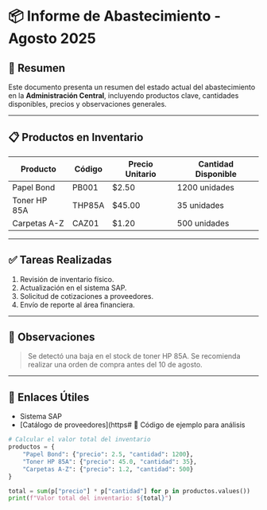 # 📦 Informe de Abastecimiento - Agosto 2025

## 🧾 Resumen

Este documento presenta un resumen del estado actual del abastecimiento en la **Administración Central**, incluyendo productos clave, cantidades disponibles, precios y observaciones generales.

---

## 📋 Productos en Inventario

| Producto       | Código | Precio Unitario | Cantidad Disponible |
|----------------|--------|------------------|----------------------|
| Papel Bond     | PB001  | $2.50            | 1200 unidades        |
| Toner HP 85A   | THP85A | $45.00           | 35 unidades          |
| Carpetas A-Z   | CAZ01  | $1.20            | 500 unidades         |

---

## ✅ Tareas Realizadas

1. Revisión de inventario físico.
2. Actualización en el sistema SAP.
3. Solicitud de cotizaciones a proveedores.
4. Envío de reporte al área financiera.

---

## 📌 Observaciones

> Se detectó una baja en el stock de toner HP 85A. Se recomienda realizar una orden de compra antes del 10 de agosto.

---

## 🔗 Enlaces Útiles

- Sistema SAP
- [Catálogo de proveedores](https# 🧠 Código de ejemplo para análisis

```python
# Calcular el valor total del inventario
productos = {
    "Papel Bond": {"precio": 2.5, "cantidad": 1200},
    "Toner HP 85A": {"precio": 45.0, "cantidad": 35},
    "Carpetas A-Z": {"precio": 1.2, "cantidad": 500}
}

total = sum(p["precio"] * p["cantidad"] for p in productos.values())
print(f"Valor total del inventario: ${total}")
